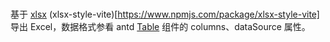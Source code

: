 ###
基于 [xlsx](https://github.com/SheetJS/sheetjs) (xlsx-style-vite)[https://www.npmjs.com/package/xlsx-style-vite] 导出 Excel，数据格式参看 antd [Table](https://ant.design/components/table-cn/) 组件的 columns、dataSource 属性。
